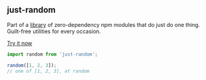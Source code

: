 ## just-random

Part of a [library](http://anguscroll.com/just) of zero-dependency npm modules that do just do one thing.  
Guilt-free utilities for every occasion.

[Try it now](http://anguscroll.com/just/just-random)

```js
import random from 'just-random';

random([1, 2, 3]);
// one of [1, 2, 3], at random
```
